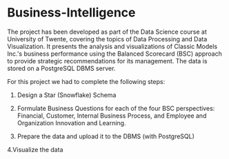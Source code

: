 # Business-Intelligence
The project has been developed as part of the Data Science course at University of Twente, covering the topics of Data Processing and Data Visualization. 
It presents the analysis and visualizations of Classic Models Inc.'s business performance using the Balanced Scorecard (BSC) approach to provide strategic recommendations for its management. 
The data is stored on a PostgreSQL DBMS server.

For this project we had to complete the following steps:

1. Design a Star (Snowflake) Schema

2. Formulate Business Questions for each of the four BSC perspectives: Financial, Customer, Internal Business Process, and Employee and Organization Innovation and Learning.

3. Prepare the data and upload it to the DBMS (with PostgreSQL)

4.Visualize the data

